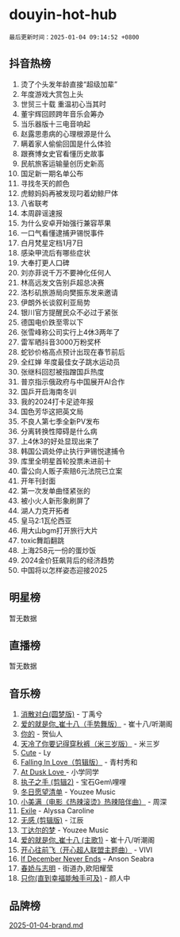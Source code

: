 # douyin-hot-hub

`最后更新时间：2025-01-04 09:14:52 +0800`

## 抖音热榜

1. 烫了个头发年龄直接“超级加辈”
1. 年度游戏大赏包上头
1. 世贸三十载 重温初心当其时
1. 董宇辉回顾跨年音乐会筹办
1. 当乐器版十三电音响起
1. 赵露思患病的心理根源是什么
1. 瞒着家人偷偷回国是什么体验
1. 跟赛博女史官看懂历史故事
1. 民航旅客运输量创历史新高
1. 国足新一期名单公布
1. 寻找冬天的颜色
1. 虎鲸妈妈再被发现叼着幼鲸尸体
1. 八省联考
1. 本周辟谣速报
1. 为什么安卓开始强行兼容苹果
1. 一口气看懂逮捕尹锡悦事件
1. 白月梵星定档1月7日
1. 感染甲流后有哪些症状
1. 大奉打更人口碑
1. 刘亦菲说千万不要神化任何人
1. 林高远发文告别乒超总决赛
1. 洛杉矶旅游局向樊振东发来邀请
1. 伊朗外长谈叙利亚局势
1. 银川官方提醒民众不必过于紧张
1. 德国电价跌至零以下
1. 张雪峰称公司实行上4休3两年了
1. 雷军晒抖音3000万粉奖杯
1. 蛇钞价格高点预计出现在春节前后
1. 全红婵 年度最佳女子跳水运动员
1. 张继科回怼被指蹭国乒热度
1. 普京指示俄政府与中国展开AI合作
1. 国乒开启海南冬训
1. 我的2024打卡足迹年报
1. 国色芳华这把英文局
1. 不良人第七季全新PV发布
1. 分离转换性障碍是什么病
1. 上4休3的好处显现出来了
1. 韩国公调处停止执行尹锡悦逮捕令
1. 库里全明星首轮投票未进前十
1. 雷公向人贩子索赔6元法院已立案
1. 开年刊封面
1. 第一次发单曲怪紧张的
1. 被小火人新形象刷屏了
1. 湖人力克开拓者
1. 皇马2:1瓦伦西亚
1. 用大山bgm打开旅行大片
1. toxic舞蹈翻跳
1. 上海258元一份的蛋炒饭
1. 2024金价狂飙背后的经济趋势
1. 中国将以怎样姿态迎接2025

## 明星榜

暂无数据

## 直播榜

暂无数据

## 音乐榜

1. [消散对白(圆梦版)](https://sf5-hl-cdn-tos.douyinstatic.com/obj/tos-cn-ve-2774/og4jB5I5IizzoZVAAAzWgBMAsMDWoArfwBOiFs) - 丁禹兮
1. [爱的就是你_崔十八（手势舞版）](https://sf5-hl-cdn-tos.douyinstatic.com/obj/tos-cn-ve-2774/oApB2AigNyB4sTw7JhBOikMAf0oDJzMWBuIrgm) - 崔十八/听潮阁
1. [你的](https://sf5-hl-cdn-tos.douyinstatic.com/obj/tos-cn-ve-2774/oYuIeKf42jB7sEV6B2upMdpYAgfrQWj0FeRegh) - 贺仙人
1. [天冷了你要记得穿秋裤（米三岁版）](https://sf5-hl-cdn-tos.douyinstatic.com/obj/tos-cn-ve-2774/oQlIwVIDWiZ6BQilAorS7MA0AgCkQDvcZAdm1) - 米三岁
1. [Cute](https://sf5-hl-cdn-tos.douyinstatic.com/obj/tos-cn-ve-2774/o4IbIzHWKAAB4wsS5qMBRiiAlEBGTpQRNfFvuo) - Ly
1. [Falling In Love（剪辑版）](https://sf5-hl-cdn-tos.douyinstatic.com/obj/tos-cn-ve-2774/o8ajpA8zzgBPahbBIO8AcKGBLJezFCRd1wfP9f) - 青村秀和
1. [ At Dusk  Love ](https://sf5-hl-cdn-tos.douyinstatic.com/obj/tos-cn-ve-2774/o8CrpCf5CaYgI4ZrtQgMQAFEfuGqNnRSDQAPBc) - 小学同学
1. [执子之手 (剪辑2)](https://sf5-hl-cdn-tos.douyinstatic.com/obj/tos-cn-ve-2774/oUoZLQjCc31XzqsBnBQUNgeKtYPBcgbFDwtfcu) - 宝石Gem\哩哩
1. [冬日愿望清单](https://sf5-hl-cdn-tos.douyinstatic.com/obj/tos-cn-ve-2774/oIIgUOeamCFCVAzxN6MFRLIBlLGpUqQxeeHrLE) - Youzee Music
1. [小美满（电影《热辣滚烫》热辣陪伴曲）](https://sf5-hl-cdn-tos.douyinstatic.com/obj/tos-cn-ve-2774/o0GAn2lSgfZIDUgtevCGDQYnFg4CwnrBaxbTZL) - 周深
1. [Exile](https://sf5-hl-cdn-tos.douyinstatic.com/obj/tos-cn-ve-2774/oYj4gAQTknKE3WW0Je8KGmQ7z1cA4FefwtbufD) - Alyssa Caroline
1. [无感 (剪辑版)](https://sf5-hl-cdn-tos.douyinstatic.com/obj/tos-cn-ve-2774/o0eIsUzJBDlQaQFC5OFlgbMEZC1TFYBftOBn6p) - 江辰
1. [丁达尔的梦](https://sf5-hl-cdn-tos.douyinstatic.com/obj/tos-cn-ve-2774/oMU3WirUZBVQkAC9ccG5P2IQirziZM2RTInUY) - Youzee Music
1. [爱的就是你_崔十八 (主歌1)](https://sf5-hl-cdn-tos.douyinstatic.com/obj/tos-cn-ve-2774/oI5BO5DhFZ6UTcNCnZaOCBLtZ7WIMQGfgnXf5E) - 崔十八/听潮阁
1. [开心往前飞（开心超人联盟主题曲）](https://sf5-hl-cdn-tos.douyinstatic.com/obj/tos-cn-ve-2774/9d8fb7c82cf1421fb93a9fe925275e0a) - VIVI
1. [If December Never Ends](https://sf5-hl-cdn-tos.douyinstatic.com/obj/tos-cn-ve-2774/oY1IQMoTgCFIBg8RZifyqlBBt1UFgitTYmxeOS) - Anson Seabra
1. [春娇与志明](https://sf5-hl-cdn-tos.douyinstatic.com/obj/tos-cn-ve-2774/e530d8fceb7044b39707d7f9ff54add1) - 街道办,欧阳耀莹
1. [只你(直到幸福能触手可及)](https://sf5-hl-cdn-tos.douyinstatic.com/obj/tos-cn-ve-2774/o0lBkRDzFTeaVSUz3ZZSCBVtZ5DIMQGfgmEAuE) - 颜人中

## 品牌榜

[2025-01-04-brand.md](2025-01-04-brand.md)

